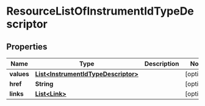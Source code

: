 

# ResourceListOfInstrumentIdTypeDescriptor

## Properties

Name | Type | Description | Notes
------------ | ------------- | ------------- | -------------
**values** | [**List&lt;InstrumentIdTypeDescriptor&gt;**](InstrumentIdTypeDescriptor.md) |  |  [optional]
**href** | **String** |  |  [optional]
**links** | [**List&lt;Link&gt;**](Link.md) |  |  [optional]



